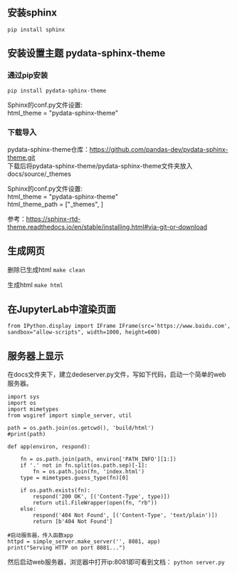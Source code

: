 ## 安装sphinx
`pip install sphinx`

## 安装设置主题 pydata-sphinx-theme

### 通过pip安装
`pip install pydata-sphinx-theme`

Sphinx的conf.py文件设置:    
html_theme = "pydata-sphinx-theme" 

### 下载导入
pydata-sphinx-theme仓库：https://github.com/pandas-dev/pydata-sphinx-theme.git   
下载后将pydata-sphinx-theme/pydata-sphinx-theme文件夹放入docs/source/_themes

Sphinx的conf.py文件设置:    
html_theme = "pydata-sphinx-theme"    
html_theme_path = ["_themes", ]    

参考：https://sphinx-rtd-theme.readthedocs.io/en/stable/installing.html#via-git-or-download


## 生成网页

删除已生成html
`make clean`

生成html
`make html`


## 在JupyterLab中渲染页面
`from IPython.display import IFrame
IFrame(src='https://www.baidu.com', sandbox="allow-scripts", width=1000, height=600)`


## 服务器上显示
在docs文件夹下，建立dedeserver.py文件，写如下代码，启动一个简单的web服务器。
```
import sys
import os
import mimetypes
from wsgiref import simple_server, util

path = os.path.join(os.getcwd(), 'build/html')
#print(path)

def app(environ, respond):

    fn = os.path.join(path, environ['PATH_INFO'][1:])
    if '.' not in fn.split(os.path.sep)[-1]:
        fn = os.path.join(fn, 'index.html')
    type = mimetypes.guess_type(fn)[0]

    if os.path.exists(fn):
        respond('200 OK', [('Content-Type', type)])
        return util.FileWrapper(open(fn, "rb"))
    else:
        respond('404 Not Found', [('Content-Type', 'text/plain')])
        return [b'404 Not Found']

#启动服务器，传入函数app
httpd = simple_server.make_server('', 8081, app)
print("Serving HTTP on port 8081...")
```

然后启动web服务器，浏览器中打开ip:8081即可看到文档：
 `python server.py`